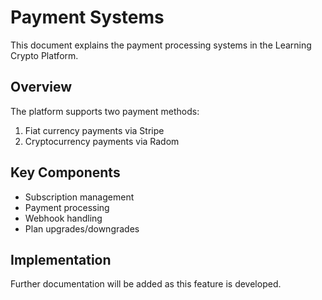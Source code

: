 # Payment Systems

This document explains the payment processing systems in the Learning Crypto Platform.

## Overview

The platform supports two payment methods:
1. Fiat currency payments via Stripe
2. Cryptocurrency payments via Radom

## Key Components

- Subscription management
- Payment processing
- Webhook handling
- Plan upgrades/downgrades

## Implementation

Further documentation will be added as this feature is developed. 